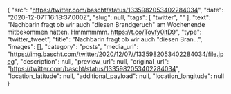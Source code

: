 {
  "src": "https://twitter.com/bascht/status/1335982053402284034",
  "date": "2020-12-07T16:18:37.000Z",
  "slug": null,
  "tags": [
    "twitter",
    ""
  ],
  "text": "Nachbarin fragt ob wir auch \"diesen Brandgeruch\" am Wochenende mitbekommen hätten. Hmmmmmm. https://t.co/Tovfy0itD9",
  "type": "twitter_tweet",
  "title": "Nachbarin fragt ob wir auch \"diesen Bran…",
  "images": [],
  "category": "posts",
  "media_url": "https://img.bascht.com/twitter/2020/12/07//1335982053402284034/file.jpeg",
  "description": null,
  "preview_url": null,
  "original_url": "https://twitter.com/bascht/status/1335982053402284034",
  "location_latitude": null,
  "additional_payload": null,
  "location_longitude": null
}